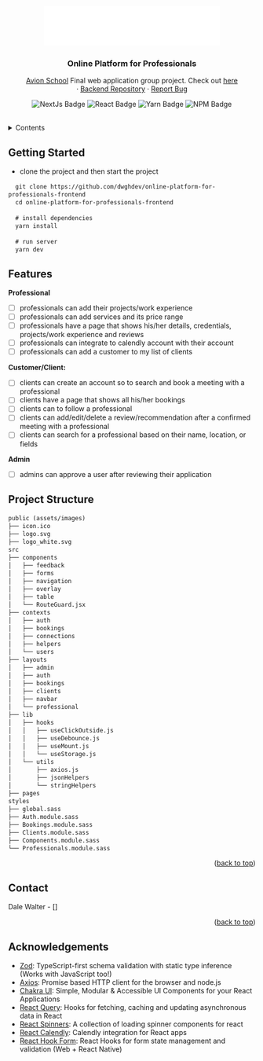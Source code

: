 <!-- Project Logo -->
<div align="center">
  <a href="https://github.com/dwghdev/slack-clone-react">
    <img src="public/workflow_logo_white.svg" height="80">
  </a>

  <h3 align="center">Online Platform for Professionals</h3>
  <p align="center">
    <a href="https://www.avionschool.com/">Avion School</a>
    <span>Final web application group project. Check out </span>
    <a href="">here</a>
    <br/>
    ·
    <a href="https://github.com/dwghdev/slack-clone-react">Backend Repository</a>
    ·
    <a href="https://github.com/dwghdev/slack-clone-react">Report Bug</a>

  ![NextJs Badge] ![React Badge] ![Yarn Badge] ![NPM Badge]
  </p>
</div>
<br/>

<details>
  <summary>Contents</summary>
    <ul>
      <li>
        <a href="#getting-started">Getting Started</a>
      </li>
      <li>
        <a href="#features">Features</a>
      </li>
      <li>
        <a href="#project-structure">Project Structure</a>
      </li>
      <li>
        <a href="#contact">Contact</a>
      </li>
      <li>
        <a href="#acknowledgements">Acknowledgements</a>
      </li>
    </ul>
</details>

## Getting Started
- clone the project and then start the project

```
  git clone https://github.com/dwghdev/online-platform-for-professionals-frontend
  cd online-platform-for-professionals-frontend

  # install dependencies
  yarn install

  # run server
  yarn dev
```

## Features

**Professional**
- [ ] professionals can add their projects/work experience
- [ ] professionals can add services and its price range
- [ ] professionals have a page that shows his/her details, credentials, projects/work experience and reviews
- [ ] professionals can integrate to calendly account with their account
- [ ] professionals can add a customer to my list of clients

**Customer/Client:**
- [ ] clients can create an account so to search and book a meeting with a professional
- [ ] clients have a page that shows all his/her bookings
- [ ] clients can to follow a professional
- [ ] clients can add/edit/delete a review/recommendation after a confirmed meeting with a professional
- [ ] clients can search for a professional based on their name, location, or fields

**Admin**
- [ ] admins can approve a user after reviewing their application

## Project Structure
```
public (assets/images)
├── icon.ico
├── logo.svg
├── logo_white.svg
src
├── components
│   ├── feedback
│   ├── forms
│   ├── navigation
│   ├── overlay
│   ├── table
│   └── RouteGuard.jsx
├── contexts
│   ├── auth
│   ├── bookings
│   ├── connections
│   ├── helpers
│   └── users
├── layouts
│   ├── admin
│   ├── auth
│   ├── bookings
│   ├── clients
│   ├── navbar
│   └── professional
├── lib
│   ├── hooks
│   │   ├── useClickOutside.js
│   │   ├── useDebounce.js
│   │   ├── useMount.js
│   │   └── useStorage.js
│   └── utils
│       ├── axios.js
│       ├── jsonHelpers
│       └── stringHelpers
├── pages
styles
├── global.sass
├── Auth.module.sass
├── Bookings.module.sass
├── Clients.module.sass
├── Components.module.sass
└── Professionals.module.sass
```

<p align="right">(<a href="#top">back to top</a>)</p>

## Contact

Dale Walter - []

<p align="right">(<a href="#top">back to top</a>)</p>

## Acknowledgements

* [Zod]: TypeScript-first schema validation with static type inference (Works with JavaScript too!)
* [Axios]: Promise based HTTP client for the browser and node.js
* [Chakra UI]: Simple, Modular & Accessible UI Components for your React Applications
* [React Query]: Hooks for fetching, caching and updating asynchronous data in React
* [React Spinners]: A collection of loading spinner components for react
* [React Calendly]: Calendly integration for React apps
* [React Hook Form]: React Hooks for form state management and validation (Web + React Native)

<!-- links & images -->
[React Badge]: https://img.shields.io/badge/React-v17.0.2-%2361DAFB?style=flat-square&logo=React
[NextJs Badge]: https://img.shields.io/badge/NextJs-v12.1.0-000000?style=flat-square&logo=Next.js
[Yarn Badge]: https://img.shields.io/badge/Yarn-v1.22.17-2c8ebb?style=flat-square&logo=Yarn
[NPM Badge]: https://img.shields.io/badge/NPM-v8.3.1-cb3837?style=flat-square&logo=npm

<!-- Acknowledgements -->
[Zod]: https://github.com/colinhacks/zod
[Axios]: https://github.com/axios/axios
[Chakra UI]: https://github.com/chakra-ui/chakra-ui
[React Query]: https://github.com/tannerlinsley/react-query 
[React Spinners]: https://github.com/davidhu2000/react-spinners
[React Hook Form]: https://github.com/react-hook-form/react-hook-form
[React Calendly]: https://github.com/tcampb/react-calendly
